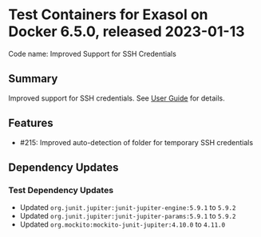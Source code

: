 # Test Containers for Exasol on Docker 6.5.0, released 2023-01-13

Code name: Improved Support for SSH Credentials

## Summary

Improved support for SSH credentials. See [User Guide](../user_guide/user_guide.md#ssh-access-and-temporary-credentials) for details.

## Features

* #215: Improved auto-detection of folder for temporary SSH credentials

## Dependency Updates

### Test Dependency Updates

* Updated `org.junit.jupiter:junit-jupiter-engine:5.9.1` to `5.9.2`
* Updated `org.junit.jupiter:junit-jupiter-params:5.9.1` to `5.9.2`
* Updated `org.mockito:mockito-junit-jupiter:4.10.0` to `4.11.0`
